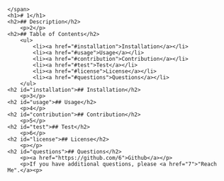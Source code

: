 
    </span>
    <h1># 1</h1> 
    <h2>## Description</h2>
        <p>2</p>
    <h2>## Table of Contents</h2>
        <ul>
            <li><a href="#installation">Installation</a></li>
            <li><a href="#usage">Usage</a></li>
            <li><a href="#contribution">Contribution</a></li>
            <li><a href="#test">Test</a></li>
            <li><a href="#license">License</a></li>
            <li><a href="#questions">Questions</a></li>
        </ul>
    <h2 id="installation">## Installation</h2>
        <p>3</p>
    <h2 id="usage">## Usage</h2>
        <p>4</p>
    <h2 id="contribution">## Contribution</h2>
        <p>5</p>
    <h2 id="test">## Test</h2>
        <p>6</p>
    <h2 id="license">## License</h2>
        <p></p>
    <h2 id="questions">## Questions</h2>
        <p><a href="https://github.com/6">Github</a></p>
        <p>If you have additional questions, please <a href="7">"Reach Me".</a><p>            
  